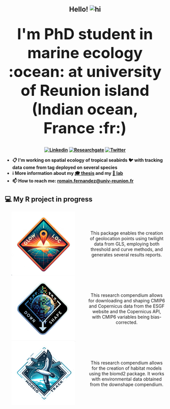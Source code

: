 
<div align="center">

<h2> Hello! <img src="https://user-images.githubusercontent.com/1303154/88677602-1635ba80-d120-11ea-84d8-d263ba5fc3c0.gif" width="28px" height="28px" alt="hi"> </h2>
<br/> <b class="term" > <font size="+5"> I'm PhD student in marine ecology :ocean: at university of Reunion island (Indian ocean, France :fr:) </font>

 <div align="center">
  
<br/> [![Linkedin](https://img.shields.io/badge/LinkedIn-0077B5?style=for-the-badge&logo=linkedin&logoColor=white)](https://www.linkedin.com/in/romain-fernandez-59262517a/)
[![Researchgate](https://img.shields.io/badge/Research_Gate-00CCBB.svg?&style=for-the-badge&logo=ResearchGate&logoColor=white)](https://www.researchgate.net/profile/Romain-Fernandez-3)
[![Twitter](https://img.shields.io/badge/Twitter-1DA1F2?style=for-the-badge&logo=twitter&logoColor=white)](https://twitter.com/umrentropie)

 <div align="left">

- :clipboard: I'm working on spatial ecology of tropical seabirds :bird: with tracking data come from tag deployed on several species 
- :information_source: More information about my [:mortar_board: thesis](https://www.theses.fr/s321772) and my [:pushpin: lab](https://umr-entropie.ird.nc/index.php/team/fernandez-romain)
- :mailbox: How to reach me: romain.fernandez@univ-reunion.fr </b>

## :computer: My R project in progress

 <div align="center">

<div style="display: flex; align-items: center;">
  <div style="flex: 50%;">
    <img src="pictures/logo_glowLoc.png" data-fig-align="center"width="200" /> 
  </div>
  <div style="flex: 50%; padding-left: 20px;">
    This package enables the creation of geolocation points using twilight data from GLS, employing both threshold and curve methods, and generates several results reports.
  </div>
</div>

<div style="display: flex; align-items: center;">
  <div style="flex: 50%;">
    <img src="pictures/logo_downshape.png" data-fig-align="center"width="200" /> 
  </div>
  <div style="flex: 50%; padding-left: 20px;">
    This research compendium allows for downloading and shaping CMIP6 and Copernicus data from the ESGF website and the Copernicus API, with CMIP6 variables being bias-corrected.
  </div>
</div>

<div style="display: flex; align-items: center;">
  <div style="flex: 50%;">
    <img src="pictures/logo_modeloTrack.png" data-fig-align="center"width="200" /> 
  </div>
  <div style="flex: 50%; padding-left: 20px;">
    This research compendium allows for the creation of habitat models using the biomd2 package. It works with environmental data obtained from the downshape compendium.
  </div>
</div>